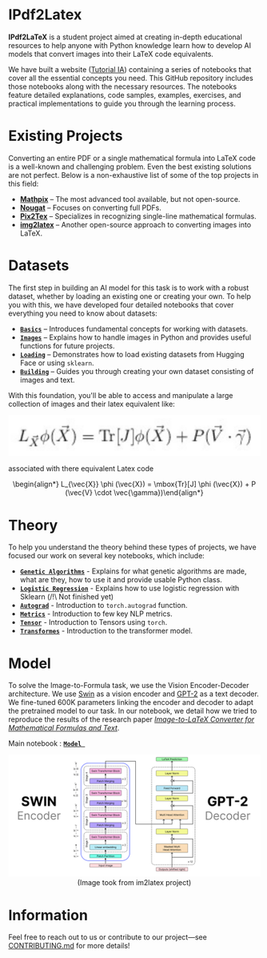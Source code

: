 # IPdf2Latex

**IPdf2LaTeX** is a student project aimed at creating in-depth educational resources to help anyone with Python knowledge learn how to develop AI models that convert images into their LaTeX code equivalents.  

We have built a website ([Tutorial IA](https://tutorial-ia-pe.readthedocs.io/)) containing a series of notebooks that cover all the essential concepts you need. This GitHub repository includes those notebooks along with the necessary resources. The notebooks feature detailed explanations, code samples, examples, exercises, and practical implementations to guide you through the learning process.  

# Existing Projects  

Converting an entire PDF or a single mathematical formula into LaTeX code is a well-known and challenging problem. Even the best existing solutions are not perfect. Below is a non-exhaustive list of some of the top projects in this field:  

- **[Mathpix](https://mathpix.com/pdf-to-latex)** – The most advanced tool available, but not open-source.  
- **[Nougat](https://github.com/facebookresearch/nougat)** – Focuses on converting full PDFs.  
- **[Pix2Tex](https://github.com/lukas-blecher/LaTeX-OCR)** – Specializes in recognizing single-line mathematical formulas.  
- **[img2latex](https://github.com/kingyiusuen/image-to-latex)** – Another open-source approach to converting images into LaTeX.  

# Datasets  

The first step in building an AI model for this task is to work with a robust dataset, whether by loading an existing one or creating your own. To help you with this, we have developed four detailed notebooks that cover everything you need to know about datasets:  

- [**`Basics`**](./notebook/datasets/Basics.ipynb) – Introduces fundamental concepts for working with datasets.  
- [**`Images`**](./notebook/datasets/Images.ipynb) – Explains how to handle images in Python and provides useful functions for future projects.  
- [**`Loading`**](./notebook/datasets/Loading.ipynb) – Demonstrates how to load existing datasets from Hugging Face or using `sklearn`.  
- [**`Building`**](./notebook/datasets/Building.ipynb) – Guides you through creating your own dataset consisting of images and text.  

With this foundation, you'll be able to access and manipulate a large collection of images and their latex equivalent like:

<p style="text-align:center;">
    <img src="assets/formula1.png" />
</p>

associated with there equivalent Latex code
<p style="text-align:center;">
\begin{align*} L_{\vec{X}} \phi (\vec{X}) = \mbox{Tr}[J] \phi (\vec{X}) + P (\vec{V} \cdot \vec{\gamma})\end{align*}
</p>

# Theory

To help you understand the theory behind these types of projects, we have focused our work on several key notebooks, which include:
 - [**`Genetic Algorithms`**](./notebook/theory/Genetic_algorithm.ipynb) - Explains for what genetic algorithms are made, what are they, how to use it and provide usable Python class.
 - [**`Logistic Regression`**](./notebook/theory/Logistic_regression.ipynb) - Explains how to use logistic regression with Sklearn (/!\ Not finished yet)
 - [**`Autograd`**](./notebook/theory/autograd.ipynb) - Introduction to `torch.autograd` function.
 - [**`Metrics`**](./notebook/theory/metrics.ipynb) - Introduction to few key NLP metrics.
 - [**`Tensor`**](./notebook/theory/tensor.ipynb)  -  Introduction to Tensors using `torch`.
 - [**`Transformes`**](./notebook/theory/transformers/) - Introduction to the transformer model.


# Model

To solve the Image-to-Formula task, we use the Vision Encoder-Decoder architecture. We use [Swin](https://huggingface.co/docs/transformers/en/model_doc/swin) as a vision encoder and [GPT-2](https://huggingface.co/openai-community/gpt2) as a text decoder. We fine-tuned 600K parameters linking the encoder and decoder to adapt the pretrained model to our task. 
In our notebook, we detail how we tried to reproduce the results of the research paper [*Image-to-LaTeX Converter for Mathematical Formulas and Text*](https://arxiv.org/abs/2408.04015).


Main notebook : [**`Model `**](./notebook/Project/finetuning%20a%20vision%20encoder%20decoder.ipynb)

<p style="text-align:center;">
    <img src="assets/model.png" />
    (Image took from im2latex project)
</p>

# Information

Feel free to reach out to us or contribute to our project—see [CONTRIBUTING.md](./CONTRIBUTING.md) for more details!  
